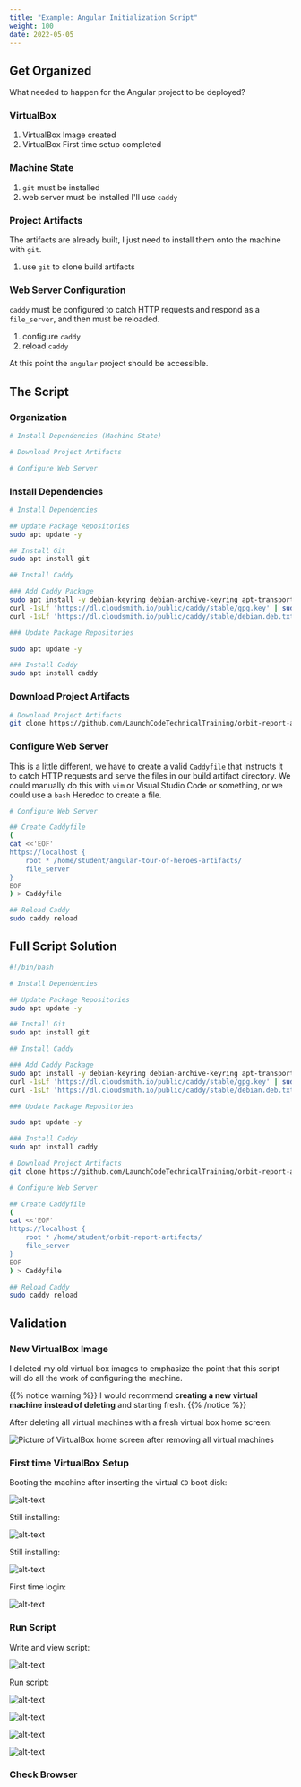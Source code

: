 ```yaml
---
title: "Example: Angular Initialization Script"
weight: 100
date: 2022-05-05
---
```


## Get Organized

What needed to happen for the Angular project to be deployed?

### VirtualBox

1. VirtualBox Image created
1. VirtualBox First time setup completed

### Machine State

1. `git` must be installed
1. web server must be installed I'll use `caddy`

### Project Artifacts

The artifacts are already built, I just need to install them onto the machine with `git`.

1. use `git` to clone build artifacts

### Web Server Configuration

`caddy` must be configured to catch HTTP requests and respond as a `file_server`, and then must be reloaded.

1. configure `caddy`
1. reload `caddy`

At this point the `angular` project should be accessible.

## The Script

### Organization

```bash
# Install Dependencies (Machine State)

# Download Project Artifacts

# Configure Web Server
```

### Install Dependencies

```bash
# Install Dependencies

## Update Package Repositories
sudo apt update -y

## Install Git
sudo apt install git

## Install Caddy

### Add Caddy Package
sudo apt install -y debian-keyring debian-archive-keyring apt-transport-https
curl -1sLf 'https://dl.cloudsmith.io/public/caddy/stable/gpg.key' | sudo tee /etc/apt/trusted.gpg.d/caddy-stable.asc
curl -1sLf 'https://dl.cloudsmith.io/public/caddy/stable/debian.deb.txt' | sudo tee /etc/apt/sources.list.d/caddy-stable.list

### Update Package Repositories

sudo apt update -y

### Install Caddy
sudo apt install caddy
```

### Download Project Artifacts

```bash
# Download Project Artifacts
git clone https://github.com/LaunchCodeTechnicalTraining/orbit-report-artifacts
```

### Configure Web Server

This is a little different, we have to create a valid `Caddyfile` that instructs it to catch HTTP requests and serve the files in our build artifact directory. We could manually do this with `vim` or Visual Studio Code or something, or we could use a `bash` Heredoc to create a file.

```bash
# Configure Web Server

## Create Caddyfile
(
cat <<'EOF'
https://localhost {
    root * /home/student/angular-tour-of-heroes-artifacts/
    file_server
}
EOF
) > Caddyfile

## Reload Caddy
sudo caddy reload
```

## Full Script Solution

```bash
#!/bin/bash

# Install Dependencies

## Update Package Repositories
sudo apt update -y

## Install Git
sudo apt install git

## Install Caddy

### Add Caddy Package
sudo apt install -y debian-keyring debian-archive-keyring apt-transport-https
curl -1sLf 'https://dl.cloudsmith.io/public/caddy/stable/gpg.key' | sudo tee /etc/apt/trusted.gpg.d/caddy-stable.asc
curl -1sLf 'https://dl.cloudsmith.io/public/caddy/stable/debian.deb.txt' | sudo tee /etc/apt/sources.list.d/caddy-stable.list

### Update Package Repositories

sudo apt update -y

### Install Caddy
sudo apt install caddy

# Download Project Artifacts
git clone https://github.com/LaunchCodeTechnicalTraining/orbit-report-artifacts

# Configure Web Server

## Create Caddyfile
(
cat <<'EOF'
https://localhost {
    root * /home/student/orbit-report-artifacts/
    file_server
}
EOF
) > Caddyfile

## Reload Caddy
sudo caddy reload
```

## Validation

### New VirtualBox Image

I deleted my old virtual box images to emphasize the point that this script will do all the work of configuring the machine.

{{% notice warning %}}
I would recommend **creating a new virtual machine instead of deleting** and starting fresh.
{{% /notice %}}

After deleting all virtual machines with a fresh virtual box home screen:

![Picture of VirtualBox home screen after removing all virtual machines](pictures/no-virtualmachines.png?classes=border)

### First time VirtualBox Setup

Booting the machine after inserting the virtual `CD` boot disk:

![alt-text](pictures/first-time-setup.png?classes=border)

Still installing:

![alt-text](pictures/installation-underway.png?classes=border)

Still installing:

![alt-text](pictures/still-going.png?classes=border)

First time login:

![alt-text](pictures/first-login.png?classes=border)

### Run Script

Write and view script:

![alt-text](pictures/cat-script.png?classes=border)

Run script:

![alt-text](pictures/run-script-one.png?classes=border)

![alt-text](pictures/run-script-two.png?classes=border)

![alt-text](pictures/run-script-three.png?classes=border)

![alt-text](pictures/run-script-done.png?classes=border)

### Check Browser